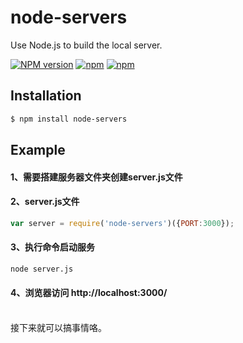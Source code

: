 # node-servers
Use Node.js to build the local server.

[![NPM version](https://img.shields.io/npm/v/node-servers.svg)](https://github.com/hideweb/node-servers)
[![npm](https://img.shields.io/npm/dm/node-servers.svg)](https://github.com/hideweb/node-servers)
[![npm](https://img.shields.io/npm/l/node-servers.svg)](https://github.com/hideweb/node-servers)

## Installation

```bash
$ npm install node-servers
```

## Example
#### 1、需要搭建服务器文件夹创建server.js文件
#### 2、server.js文件
```js
var server = require('node-servers')({PORT:3000});
```
#### 3、执行命令启动服务
```bash
node server.js
```

#### 4、浏览器访问 http://localhost:3000/
<br>
接下来就可以搞事情咯。
